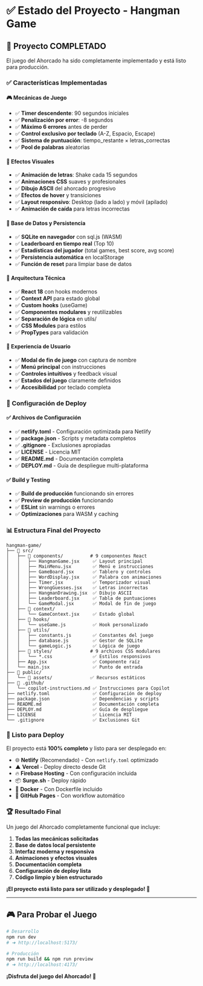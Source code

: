 # ✅ Estado del Proyecto - Hangman Game

## 🎯 Proyecto COMPLETADO

El juego del Ahorcado ha sido completamente implementado y está listo para producción.

### ✅ Características Implementadas

#### 🎮 Mecánicas de Juego

- ✅ **Timer descendente**: 90 segundos iniciales
- ✅ **Penalización por error**: -8 segundos
- ✅ **Máximo 6 errores** antes de perder
- ✅ **Control exclusivo por teclado** (A-Z, Espacio, Escape)
- ✅ **Sistema de puntuación**: tiempo_restante × letras_correctas
- ✅ **Pool de palabras** aleatorias

#### 🎨 Efectos Visuales

- ✅ **Animación de letras**: Shake cada 15 segundos
- ✅ **Animaciones CSS** suaves y profesionales
- ✅ **Dibujo ASCII** del ahorcado progresivo
- ✅ **Efectos de hover** y transiciones
- ✅ **Layout responsivo**: Desktop (lado a lado) y móvil (apilado)
- ✅ **Animación de caída** para letras incorrectas

#### 💾 Base de Datos y Persistencia

- ✅ **SQLite en navegador** con sql.js (WASM)
- ✅ **Leaderboard en tiempo real** (Top 10)
- ✅ **Estadísticas del jugador** (total games, best score, avg score)
- ✅ **Persistencia automática** en localStorage
- ✅ **Función de reset** para limpiar base de datos

#### 🔧 Arquitectura Técnica

- ✅ **React 18** con hooks modernos
- ✅ **Context API** para estado global
- ✅ **Custom hooks** (useGame)
- ✅ **Componentes modulares** y reutilizables
- ✅ **Separación de lógica** en utils/
- ✅ **CSS Modules** para estilos
- ✅ **PropTypes** para validación

#### 📱 Experiencia de Usuario

- ✅ **Modal de fin de juego** con captura de nombre
- ✅ **Menú principal** con instrucciones
- ✅ **Controles intuitivos** y feedback visual
- ✅ **Estados del juego** claramente definidos
- ✅ **Accesibilidad** por teclado completa

### 🚀 Configuración de Deploy

#### ✅ Archivos de Configuración

- ✅ **netlify.toml** - Configuración optimizada para Netlify
- ✅ **package.json** - Scripts y metadata completos
- ✅ **.gitignore** - Exclusiones apropiadas
- ✅ **LICENSE** - Licencia MIT
- ✅ **README.md** - Documentación completa
- ✅ **DEPLOY.md** - Guía de despliegue multi-plataforma

#### ✅ Build y Testing

- ✅ **Build de producción** funcionando sin errores
- ✅ **Preview de producción** funcionando
- ✅ **ESLint** sin warnings o errores
- ✅ **Optimizaciones** para WASM y caching

### 📊 Estructura Final del Proyecto

```
hangman-game/
├── 📁 src/
│   ├── 📁 components/          # 9 componentes React
│   │   ├── HangmanGame.jsx     ✅ Layout principal
│   │   ├── MainMenu.jsx        ✅ Menú e instrucciones
│   │   ├── GameBoard.jsx       ✅ Tablero y controles
│   │   ├── WordDisplay.jsx     ✅ Palabra con animaciones
│   │   ├── Timer.jsx           ✅ Temporizador visual
│   │   ├── WrongGuesses.jsx    ✅ Letras incorrectas
│   │   ├── HangmanDrawing.jsx  ✅ Dibujo ASCII
│   │   ├── Leaderboard.jsx     ✅ Tabla de puntuaciones
│   │   └── GameModal.jsx       ✅ Modal de fin de juego
│   ├── 📁 context/
│   │   └── GameContext.jsx     ✅ Estado global
│   ├── 📁 hooks/
│   │   └── useGame.js          ✅ Hook personalizado
│   ├── 📁 utils/
│   │   ├── constants.js        ✅ Constantes del juego
│   │   ├── database.js         ✅ Gestor de SQLite
│   │   └── gameLogic.js        ✅ Lógica de juego
│   ├── 📁 styles/              # 9 archivos CSS modulares
│   │   └── *.css               ✅ Estilos responsivos
│   ├── App.jsx                 ✅ Componente raíz
│   └── main.jsx                ✅ Punto de entrada
├── 📁 public/
│   └── 📁 assets/              ✅ Recursos estáticos
├── 📁 .github/
│   └── copilot-instructions.md ✅ Instrucciones para Copilot
├── netlify.toml                ✅ Configuración de deploy
├── package.json                ✅ Dependencias y scripts
├── README.md                   ✅ Documentación completa
├── DEPLOY.md                   ✅ Guía de despliegue
├── LICENSE                     ✅ Licencia MIT
└── .gitignore                  ✅ Exclusiones Git
```

### 🎯 Listo para Deploy

El proyecto está **100% completo** y listo para ser desplegado en:

- 🌐 **Netlify** (Recomendado) - Con `netlify.toml` optimizado
- ▲ **Vercel** - Deploy directo desde Git
- 🔥 **Firebase Hosting** - Con configuración incluida
- 📦 **Surge.sh** - Deploy rápido
- 🐳 **Docker** - Con Dockerfile incluido
- 🚀 **GitHub Pages** - Con workflow automático

### 🏆 Resultado Final

Un juego del Ahorcado completamente funcional que incluye:

1. **Todas las mecánicas solicitadas**
2. **Base de datos local persistente**
3. **Interfaz moderna y responsiva**
4. **Animaciones y efectos visuales**
5. **Documentación completa**
6. **Configuración de deploy lista**
7. **Código limpio y bien estructurado**

**¡El proyecto está listo para ser utilizado y desplegado! 🚀**

---

## 🎮 Para Probar el Juego

```bash
# Desarrollo
npm run dev
# ➜ http://localhost:5173/

# Producción
npm run build && npm run preview
# ➜ http://localhost:4173/
```

**¡Disfruta del juego del Ahorcado! 🎯**
